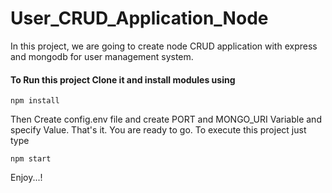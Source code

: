 # User_CRUD_Application_Node
In this project, we are going to create node CRUD application with express and mongodb for user management system.

#### To Run this project Clone it and install modules using
```
npm install
```

Then Create config.env file and create PORT and MONGO_URI Variable and specify Value.
That's it. You are ready to go. To execute this project just type
```
npm start
```

Enjoy...!
